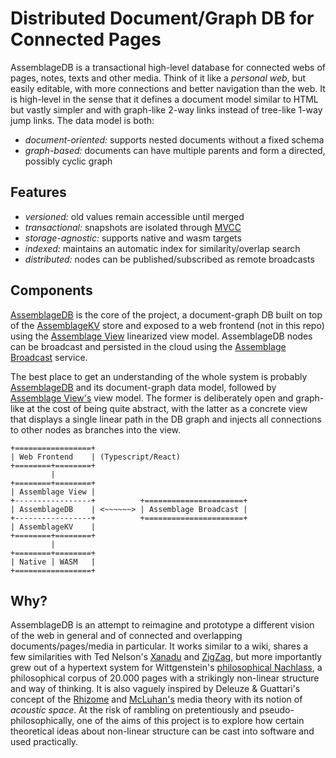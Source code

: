 # Distributed Document/Graph DB for Connected Pages

AssemblageDB is a transactional high-level database for connected webs of pages,
notes, texts and other media. Think of it like a _personal web_, but easily
editable, with more connections and better navigation than the web. It is
high-level in the sense that it defines a document model similar to HTML but
vastly simpler and with graph-like 2-way links instead of tree-like 1-way jump
links. The data model is both:

  - _document-oriented:_ supports nested documents without a fixed schema
  - _graph-based:_ documents can have multiple parents and form a directed,
    possibly cyclic graph

## Features

  - _versioned:_ old values remain accessible until merged
  - _transactional:_ snapshots are isolated through
    [MVCC](https://en.wikipedia.org/wiki/Multiversion_concurrency_control)
  - _storage-agnostic:_ supports native and wasm targets
  - _indexed:_ maintains an automatic index for similarity/overlap search
  - _distributed:_ nodes can be published/subscribed as remote broadcasts

## Components

[AssemblageDB](assemblage_db) is the core of the project, a document-graph DB
built on top of the [AssemblageKV](assemblage_kv) store and exposed to a web
frontend (not in this repo) using the [Assemblage View](assemblage_view)
linearized view model. AssemblageDB nodes can be broadcast and persisted in the
cloud using the [Assemblage Broadcast](assemblage_broadcast) service.

The best place to get an understanding of the whole system is probably
[AssemblageDB](assemblage_db) and its document-graph data model, followed by
[Assemblage View's](assemblage_view) view model. The former is deliberately open
and graph-like at the cost of being quite abstract, with the latter as a
concrete view that displays a single linear path in the DB graph and injects all
connections to other nodes as branches into the view.

```text
+=================+
| Web Frontend    | (Typescript/React)
+========+========+
         |
+========+========+
| Assemblage View |
+-----------------+          +======================+
| AssemblageDB    | <~~~~~~> | Assemblage Broadcast |
+-----------------+          +======================+
| AssemblageKV    |
+========+========+
         |
+========+========+
| Native | WASM   |
+=================+
```

## Why?

AssemblageDB is an attempt to reimagine and prototype a different vision of the
web in general and of connected and overlapping documents/pages/media in
particular. It works similar to a wiki, shares a few similarities with Ted
Nelson's [Xanadu](https://en.wikipedia.org/wiki/Project_Xanadu) and
[ZigZag](https://en.wikipedia.org/wiki/ZigZag_(software)), but more importantly
grew out of a hypertext system for Wittgenstein's [philosophical
Nachlass](http://wab.uib.no/wab_nachlass.page/), a philosophical corpus of
20.000 pages with a strikingly non-linear structure and way of thinking. It is
also vaguely inspired by Deleuze & Guattari's concept of the
[Rhizome](https://en.wikipedia.org/wiki/Rhizome_(philosophy)) and
[McLuhan's](https://en.wikipedia.org/wiki/Marshall_McLuhan) media theory with
its notion of _acoustic space_. At the risk of rambling on pretentiously and
pseudo-philosophically, one of the aims of this project is to explore how
certain theoretical ideas about non-linear structure can be cast into software
and used practically.
